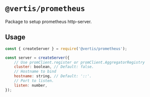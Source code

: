 # `@vertis/prometheus`

Package to setup prometheus http-server.

## Usage

```js
const { createServer } = require('@vertis/prometheus');

const server = createServer({
    // Use promClient.register or promClient.AggregatorRegistry
    cluster: boolean, // Default: false.
    // Hostname to bind
    hostname: string, // Default: '::'.
    // Port to listen.
    listen: number,
});
```

